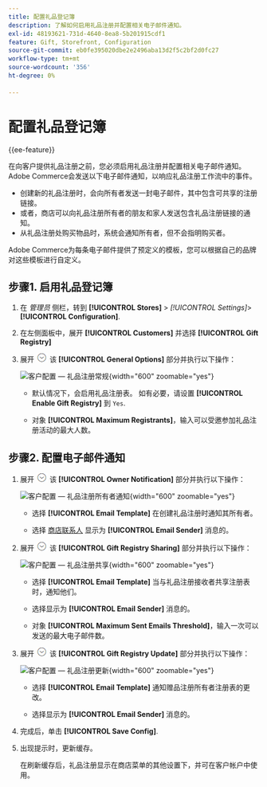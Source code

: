 ```yaml
---
title: 配置礼品登记簿
description: 了解如何启用礼品注册并配置相关电子邮件通知。
exl-id: 48193621-731d-4640-8ea8-5b201915cdf1
feature: Gift, Storefront, Configuration
source-git-commit: eb0fe395020dbe2e2496aba13d2f5c2bf2d0fc27
workflow-type: tm+mt
source-wordcount: '356'
ht-degree: 0%

---
```


# 配置礼品登记簿

{{ee-feature}}

在向客户提供礼品注册之前，您必须启用礼品注册并配置相关电子邮件通知。 Adobe Commerce会发送以下电子邮件通知，以响应礼品注册工作流中的事件。

- 创建新的礼品注册时，会向所有者发送一封电子邮件，其中包含可共享的注册链接。
- 或者，商店可以向礼品注册所有者的朋友和家人发送包含礼品注册链接的通知。
- 从礼品注册处购买物品时，系统会通知所有者，但不会指明购买者。

Adobe Commerce为每条电子邮件提供了预定义的模板，您可以根据自己的品牌对这些模板进行自定义。

## 步骤1. 启用礼品登记簿

1. 在 _管理员_ 侧栏，转到 **[!UICONTROL Stores]** > _[!UICONTROL Settings]_>**[!UICONTROL Configuration]**.

1. 在左侧面板中，展开 **[!UICONTROL Customers]** 并选择 **[!UICONTROL Gift Registry]**

1. 展开 ![扩展选择器](../assets/icon-display-expand.png) 该 **[!UICONTROL General Options]** 部分并执行以下操作：

   ![客户配置 — 礼品注册常规](../configuration-reference/customers/assets/gift-registry-general-options.png){width="600" zoomable="yes"}

   - 默认情况下，会启用礼品注册表。 如有必要，请设置 **[!UICONTROL Enable Gift Registry]** 到 `Yes`.

   - 对象 **[!UICONTROL Maximum Registrants]**，输入可以受邀参加礼品注册活动的最大人数。

## 步骤2. 配置电子邮件通知

1. 展开 ![扩展选择器](../assets/icon-display-expand.png) 该 **[!UICONTROL Owner Notification]** 部分并执行以下操作：

   ![客户配置 — 礼品注册所有者通知](../configuration-reference/customers/assets/gift-registry-owner-notification.png){width="600" zoomable="yes"}

   - 选择 **[!UICONTROL Email Template]** 在创建礼品注册时通知其所有者。

   - 选择 [商店联系人](../getting-started/store-details.md#store-email-addresses) 显示为 **[!UICONTROL Email Sender]** 消息的。

1. 展开 ![扩展选择器](../assets/icon-display-expand.png) 该 **[!UICONTROL Gift Registry Sharing]** 部分并执行以下操作：

   ![客户配置 — 礼品注册共享](../configuration-reference/customers/assets/gift-registry-gift-registry-sharing.png){width="600" zoomable="yes"}

   - 选择 **[!UICONTROL Email Template]** 当与礼品注册接收者共享注册表时，通知他们。

   - 选择显示为 **[!UICONTROL Email Sender]** 消息的。

   - 对象 **[!UICONTROL Maximum Sent Emails Threshold]**，输入一次可以发送的最大电子邮件数。

1. 展开 ![扩展选择器](../assets/icon-display-expand.png) 该 **[!UICONTROL Gift Registry Update]** 部分并执行以下操作：

   ![客户配置 — 礼品注册更新](../configuration-reference/customers/assets/gift-registry-gift-registry-update.png){width="600" zoomable="yes"}

   - 选择 **[!UICONTROL Email Template]** 通知赠品注册所有者注册表的更改。

   - 选择显示为 **[!UICONTROL Email Sender]** 消息的。

1. 完成后，单击 **[!UICONTROL Save Config]**.

1. 出现提示时，更新缓存。

   在刷新缓存后，礼品注册显示在商店菜单的其他设置下，并可在客户帐户中使用。
